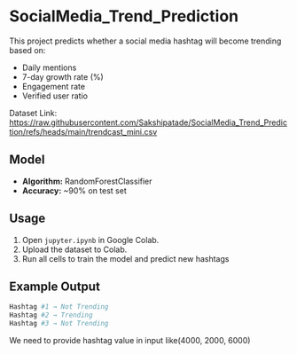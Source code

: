 # SocialMedia_Trend_Prediction


This project predicts whether a social media hashtag will become trending based on:
- Daily mentions
- 7-day growth rate (%)
- Engagement rate
- Verified user ratio

Dataset Link: https://raw.githubusercontent.com/Sakshipatade/SocialMedia_Trend_Prediction/refs/heads/main/trendcast_mini.csv

## Model
- **Algorithm:** RandomForestClassifier
- **Accuracy:** ~90% on test set

## Usage
1. Open `jupyter.ipynb` in Google Colab.
2. Upload the dataset to Colab.
3. Run all cells to train the model and predict new hashtags

## Example Output
```bash
Hashtag #1 → Not Trending
Hashtag #2 → Trending
Hashtag #3 → Not Trending
```

We need to provide hashtag value in input like(4000, 2000, 6000)



